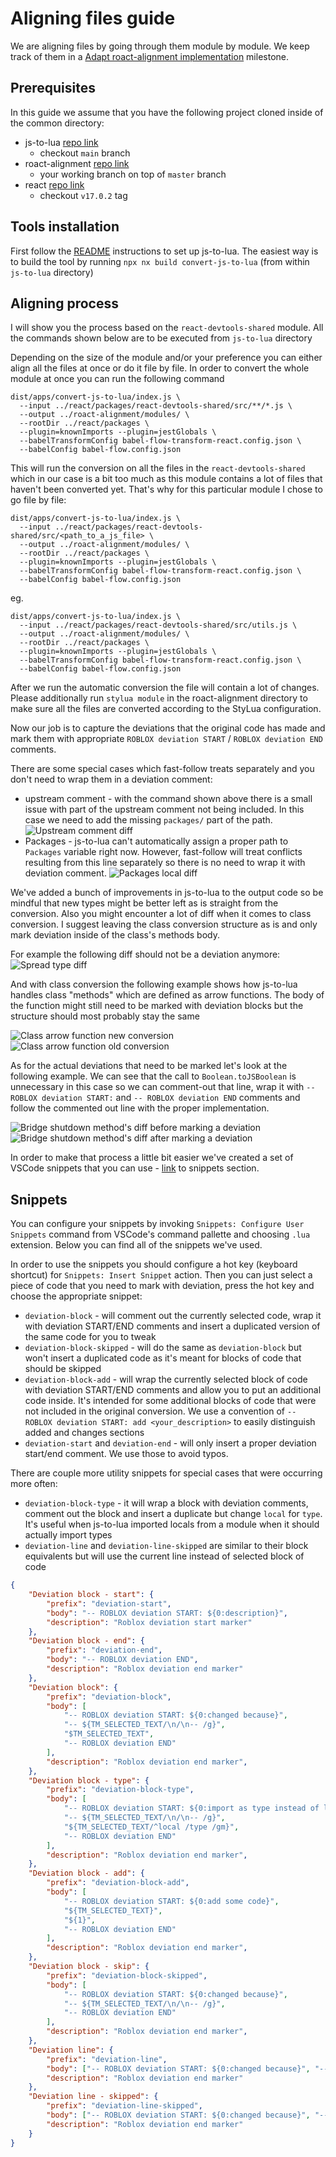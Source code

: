 # Aligning files guide

We are aligning files by going through them module by module. We keep track of them in a [Adapt roact-alignment implementation](https://github.com/Roblox/roact-alignment/milestone/1) milestone.

## Prerequisites

In this guide we assume that you have the following project cloned inside of the common directory:
* js-to-lua [repo link](https://github.com/roblox/js-to-lua)
  * checkout `main` branch
* roact-alignment [repo link](https://github.com/roblox/roact-alignment)
  * your working branch on top of `master` branch
* react [repo link](https://github.com/facebook/react)
  * checkout `v17.0.2` tag

## Tools installation

First follow the [README](https://github.com/Roblox/js-to-lua/blob/main/README.md) instructions to set up js-to-lua. The easiest way is to build the tool by running `npx nx build convert-js-to-lua` (from within `js-to-lua` directory)

## Aligning process

I will show you the process based on the `react-devtools-shared` module. All the commands shown below are to be executed from `js-to-lua` directory

Depending on the size of the module and/or your preference you can either align all the files at once or do it file by file. In order to convert the whole module at once you can run the following command

```shell
dist/apps/convert-js-to-lua/index.js \
  --input ../react/packages/react-devtools-shared/src/**/*.js \
  --output ../roact-alignment/modules/ \
  --rootDir ../react/packages \
  --plugin=knownImports --plugin=jestGlobals \
  --babelTransformConfig babel-flow-transform-react.config.json \
  --babelConfig babel-flow.config.json
```

This will run the conversion on all the files in the `react-devtools-shared` which in our case is a bit too much as this module contains a lot of files that haven't been converted yet. That's why for this particular module I chose to go file by file:

```shell
dist/apps/convert-js-to-lua/index.js \
  --input ../react/packages/react-devtools-shared/src/<path_to_a_js_file> \
  --output ../roact-alignment/modules/ \
  --rootDir ../react/packages \
  --plugin=knownImports --plugin=jestGlobals \
  --babelTransformConfig babel-flow-transform-react.config.json \
  --babelConfig babel-flow.config.json
```

eg.

```
dist/apps/convert-js-to-lua/index.js \
  --input ../react/packages/react-devtools-shared/src/utils.js \
  --output ../roact-alignment/modules/ \
  --rootDir ../react/packages \
  --plugin=knownImports --plugin=jestGlobals \
  --babelTransformConfig babel-flow-transform-react.config.json \
  --babelConfig babel-flow.config.json
```

After we run the automatic conversion the file will contain a lot of changes. Please additionally run `stylua module` in the roact-alignment directory to make sure all the files are converted according to the StyLua configuration.

Now our job is to capture the deviations that the original code has made and mark them with appropriate `ROBLOX deviation START` / `ROBLOX deviation END` comments.

There are some special cases which fast-follow treats separately and you don't need to wrap them in a deviation comment:

* upstream comment - with the command shown above there is a small issue with part of the upstream comment not being included. In this case we need to add the missing `packages/` part of the path.
  ![Upstream comment diff](diff-upstream-comment.png)
* Packages - js-to-lua can't automatically assign a proper path to `Packages` variable right now. However, fast-follow will treat conflicts resulting from this line separately so there is no need to wrap it with deviation comment.
  ![Packages local diff](diff-packages.png)

We've added a bunch of improvements in js-to-lua to the output code so be mindful that new types might be better left as is straight from the conversion. Also you might encounter a lot of diff when it comes to class conversion. I suggest leaving the class conversion structure as is and only mark deviation inside of the class's methods body.

For example the following diff should not be a deviation anymore:
![Spread type diff](diff-spread-flow-type-no-deviation-anymore.png)

And with class conversion the following example shows how js-to-lua handles class "methods" which are defined as arrow functions. The body of the function might still need to be marked with deviation blocks but the structure should most probably stay the same

![Class arrow function new conversion](diff-class-arrow-function-method-new.png) ![Class arrow function old conversion](diff-class-arrow-function-method-old.png)

As for the actual deviations that need to be marked let's look at the following example. We can see that the call to `Boolean.toJSBoolean` is unnecessary in this case so we can comment-out that line, wrap it with `-- ROBLOX deviation START:` and `-- ROBLOX deviation END` comments and follow the commented out line with the proper implementation.

![Bridge shutdown method's diff before marking a deviation](diff-bridge-shutdown-method-before.png)
![Bridge shutdown method's diff after marking a deviation](diff-bridge-shutdown-method-after.png)

In order to make that process a little bit easier we've created a set of VSCode snippets that you can use - [link](#snippets) to snippets section. 

## Snippets

You can configure your snippets by invoking `Snippets: Configure User Snippets` command from VSCode's command pallette and choosing `.lua` extension. Below you can find all of the snippets we've used.

In order to use the snippets you should configure a hot key (keyboard shortcut) for `Snippets: Insert Snippet` action. Then you can just select a piece of code that you need to mark with deviation, press the hot key and choose the appropriate snippet:

* `deviation-block` - will comment out the currently selected code, wrap it with deviation START/END comments and insert a duplicated version of the same code for you to tweak
* `deviation-block-skipped` - will do the same as `deviation-block` but won't insert a duplicated code as it's meant for blocks of code that should be skipped
* `deviation-block-add` - will wrap the currently selected block of code with deviation START/END comments and allow you to put an additional code inside. It's intended for some additional blocks of code that were not included in the original conversion. We use a convention of `-- ROBLOX deviation START: add <your_description>` to easily distinguish added and changes sections
* `deviation-start` and `deviation-end` - will only insert a proper deviation start/end comment. We use those to avoid typos.

There are couple more utility snippets for special cases that were occurring more often:
* `deviation-block-type` - it will wrap a block with deviation comments, comment out the block and insert a duplicate but change `local` for `type`. It's useful when js-to-lua imported locals from a module when it should actually import types
* `deviation-line` and `deviation-line-skipped` are similar to their block equivalents but will use the current line instead of selected block of code

```json
{
	"Deviation block - start": {
		"prefix": "deviation-start",
		"body": "-- ROBLOX deviation START: ${0:description}",
		"description": "Roblox deviation start marker"
	},
	"Deviation block - end": {
		"prefix": "deviation-end",
		"body": "-- ROBLOX deviation END",
		"description": "Roblox deviation end marker"
	},
	"Deviation block": {
		"prefix": "deviation-block",
		"body": [
			"-- ROBLOX deviation START: ${0:changed because}",
			"-- ${TM_SELECTED_TEXT/\n/\n-- /g}",
			"$TM_SELECTED_TEXT",
			"-- ROBLOX deviation END"
		],
		"description": "Roblox deviation end marker",
	},
	"Deviation block - type": {
		"prefix": "deviation-block-type",
		"body": [
			"-- ROBLOX deviation START: ${0:import as type instead of local}",
			"-- ${TM_SELECTED_TEXT/\n/\n-- /g}",
			"${TM_SELECTED_TEXT/^local /type /gm}",
			"-- ROBLOX deviation END"
		],
		"description": "Roblox deviation end marker",
	},
	"Deviation block - add": {
		"prefix": "deviation-block-add",
		"body": [
			"-- ROBLOX deviation START: ${0:add some code}",
			"${TM_SELECTED_TEXT}",
			"${1}",
			"-- ROBLOX deviation END"
		],
		"description": "Roblox deviation end marker",
	},
	"Deviation block - skip": {
		"prefix": "deviation-block-skipped",
		"body": [
			"-- ROBLOX deviation START: ${0:changed because}",
			"-- ${TM_SELECTED_TEXT/\n/\n-- /g}",
			"-- ROBLOX deviation END"
		],
		"description": "Roblox deviation end marker",
	},
	"Deviation line": {
		"prefix": "deviation-line",
		"body": ["-- ROBLOX deviation START: ${0:changed because}", "-- $TM_CURRENT_LINE", "$TM_CURRENT_LINE", "-- ROBLOX deviation END"],
		"description": "Roblox deviation end marker"
	},
	"Deviation line - skipped": {
		"prefix": "deviation-line-skipped",
		"body": ["-- ROBLOX deviation START: ${0:changed because}", "-- $TM_CURRENT_LINE", "-- ROBLOX deviation END"],
		"description": "Roblox deviation end marker"
	}
}
```
